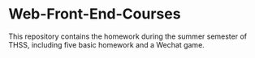 # Web-Front-End-Courses
This repository contains the homework during the summer semester of THSS, including five basic homework and a Wechat game.